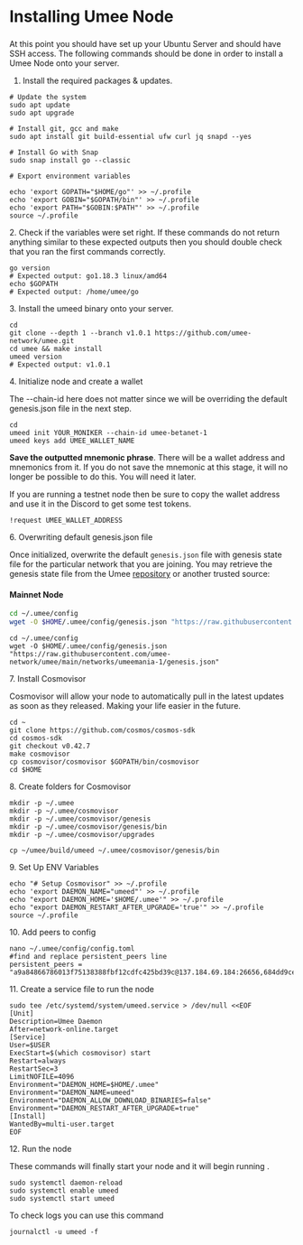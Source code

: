# Installing Umee Node

###

At this point you should have set up your Ubuntu Server and should have SSH access. The following commands should be done in order to install a Umee Node onto your server.&#x20;

1. Install the required packages & updates.&#x20;

```
# Update the system
sudo apt update
sudo apt upgrade

# Install git, gcc and make
sudo apt install git build-essential ufw curl jq snapd --yes

# Install Go with Snap
sudo snap install go --classic

# Export environment variables

echo 'export GOPATH="$HOME/go"' >> ~/.profile 
echo 'export GOBIN="$GOPATH/bin"' >> ~/.profile 
echo 'export PATH="$GOBIN:$PATH"' >> ~/.profile 
source ~/.profile
```

2\. Check if the variables were set right. If these commands do not return anything similar to these expected outputs then you should double check that you ran the first commands correctly.&#x20;

```
go version 
# Expected output: go1.18.3 linux/amd64
echo $GOPATH 
# Expected output: /home/umee/go
```

3\. Install the umeed binary onto your server.&#x20;

```
cd 
git clone --depth 1 --branch v1.0.1 https://github.com/umee-network/umee.git
cd umee && make install
umeed version
# Expected output: v1.0.1
```

4\. Initialize node and create a wallet

The --chain-id here does not matter since we will be overriding the default genesis.json file in the next step.&#x20;

```
cd
umeed init YOUR_MONIKER --chain-id umee-betanet-1
umeed keys add UMEE_WALLET_NAME
```

**Save the outputted mnemonic phrase**. There will be a wallet address and mnemonics from it. If you do not save the mnemonic at this stage, it will no longer be possible to do this. You will need it later.&#x20;

If you are running a testnet node then be sure to copy the wallet address and use it in the Discord to get some test tokens.&#x20;

```
!request UMEE_WALLET_ADDRESS
```

6\. Overwriting default genesis.json file

Once initialized, overwrite the default `genesis.json` file with genesis state file for the particular network that you are joining. You may retrieve the genesis state file from the Umee [repository](https://github.com/umee-network/umee) or another trusted source:

#### Mainnet Node&#x20;

```bash
cd ~/.umee/config
wget -O $HOME/.umee/config/genesis.json "https://raw.githubusercontent.com/umee-network/umee/main/networks/umee-1/genesis.json"
```

```
cd ~/.umee/config
wget -O $HOME/.umee/config/genesis.json "https://raw.githubusercontent.com/umee-network/umee/main/networks/umeemania-1/genesis.json"
```

7\. Install Cosmovisor&#x20;

Cosmovisor will allow your node to automatically pull in the latest updates as soon as they released. Making your life easier in the future.&#x20;

```
cd ~
git clone https://github.com/cosmos/cosmos-sdk
cd cosmos-sdk
git checkout v0.42.7
make cosmovisor
cp cosmovisor/cosmovisor $GOPATH/bin/cosmovisor
cd $HOME
```

8\. Create folders for Cosmovisor

```
mkdir -p ~/.umee
mkdir -p ~/.umee/cosmovisor
mkdir -p ~/.umee/cosmovisor/genesis
mkdir -p ~/.umee/cosmovisor/genesis/bin
mkdir -p ~/.umee/cosmovisor/upgrades

cp ~/umee/build/umeed ~/.umee/cosmovisor/genesis/bin 

```

9\. Set Up ENV Variables&#x20;

```
echo "# Setup Cosmovisor" >> ~/.profile
echo 'export DAEMON_NAME="umeed"' >> ~/.profile
echo "export DAEMON_HOME='$HOME/.umee'" >> ~/.profile
echo "export DAEMON_RESTART_AFTER_UPGRADE='true'" >> ~/.profile
source ~/.profile
```

10\. Add peers to config&#x20;

```
nano ~/.umee/config/config.toml
#find and replace persistent_peers line
persistent_peers = "a9a84866786013f75138388fbf12cdfc425bd39c@137.184.69.184:26656,684dd9ce7746041d0453322808cc5b238861e386@137.184.65.210:26656,c4c425c66d2941ce4d5d98185aa90d2330de5efd@143.244.166.155:26656,eb42bdbd821fad7bd0048a741237625b4d954d18@143.244.165.138:26656,4e9f928cbbb2b0fede72e83f9489f922d7b6dc0b@135.181.47.127:26656,4e37887e1b9799b1eb479334eb3d0d2c458dc038@194.163.172.168:26656,bf38d9a0dbebb80e855c9d67c9a6cd9741913058@188.34.157.243:26656,b634e9a9661a0b101689e9cef3ffe16ab6669d5a@188.34.182.94:26656,aa52369e41030c927269cd5fbf575faa9373d249@51.77.34.110:26656,cd12da436528731dea70319d32927e5aa9319be5@65.21.55.103:26656"

```

11\. Create a service file to run the node

```
sudo tee /etc/systemd/system/umeed.service > /dev/null <<EOF
[Unit]
Description=Umee Daemon
After=network-online.target
[Service]
User=$USER
ExecStart=$(which cosmovisor) start
Restart=always
RestartSec=3
LimitNOFILE=4096
Environment="DAEMON_HOME=$HOME/.umee"
Environment="DAEMON_NAME=umeed"
Environment="DAEMON_ALLOW_DOWNLOAD_BINARIES=false"
Environment="DAEMON_RESTART_AFTER_UPGRADE=true"
[Install]
WantedBy=multi-user.target
EOF
```

12\. Run the node

These commands will finally start your node and it will begin running .&#x20;

```
sudo systemctl daemon-reload
sudo systemctl enable umeed
sudo systemctl start umeed
```

To check logs you can use this command

```
journalctl -u umeed -f
```

